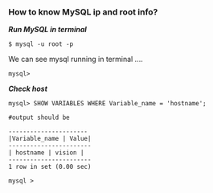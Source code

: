 ### How to know MySQL ip and root info?

***Run MySQL in terminal***

```
$ mysql -u root -p
```
We can see mysql running in terminal ....
```
mysql> 
```

***Check host***

```
mysql> SHOW VARIABLES WHERE Variable_name = 'hostname';

#output should be 

----------------------
|Variable_name | Value|
-----------------------
| hostname | vision |
-----------------------
1 row in set (0.00 sec)

mysql >

```